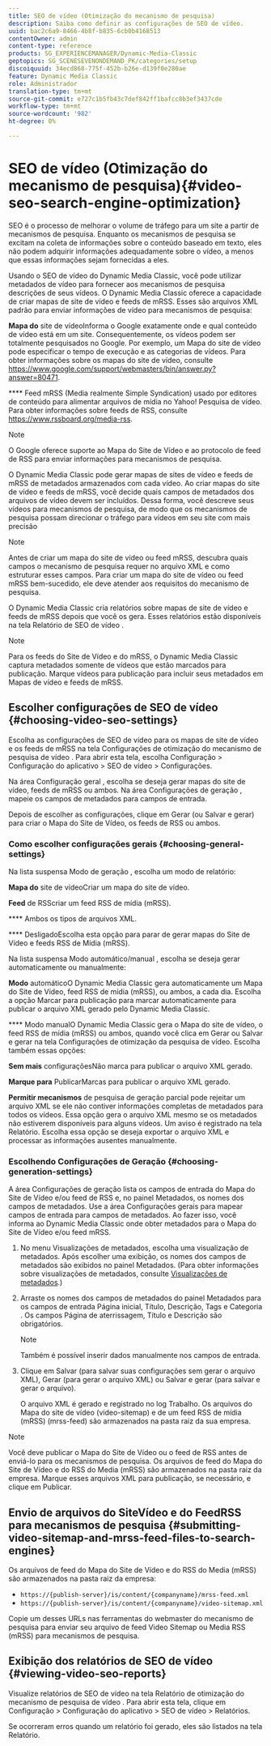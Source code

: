 ```yaml
---
title: SEO de vídeo (Otimização do mecanismo de pesquisa)
description: Saiba como definir as configurações de SEO de vídeo.
uuid: bac2c6a9-8466-4b8f-b835-6cb0b4168513
contentOwner: admin
content-type: reference
products: SG_EXPERIENCEMANAGER/Dynamic-Media-Classic
geptopics: SG_SCENESEVENONDEMAND_PK/categories/setup
discoiquuid: 34ecd868-775f-452b-b26e-d139f0e280ae
feature: Dynamic Media Classic
role: Administrador
translation-type: tm+mt
source-git-commit: e727c1b5fb43c7def842ff1bafcc8b3ef3437cde
workflow-type: tm+mt
source-wordcount: '982'
ht-degree: 0%

---
```



# SEO de vídeo (Otimização do mecanismo de pesquisa){#video-seo-search-engine-optimization}

SEO é o processo de melhorar o volume de tráfego para um site a partir de mecanismos de pesquisa. Enquanto os mecanismos de pesquisa se excitam na coleta de informações sobre o conteúdo baseado em texto, eles não podem adquirir informações adequadamente sobre o vídeo, a menos que essas informações sejam fornecidas a eles.

Usando o SEO de vídeo do Dynamic Media Classic, você pode utilizar metadados de vídeo para fornecer aos mecanismos de pesquisa descrições de seus vídeos. O Dynamic Media Classic oferece a capacidade de criar mapas de site de vídeo e feeds de mRSS. Esses são arquivos XML padrão para enviar informações de vídeo para mecanismos de pesquisa:

**Mapa do** site de vídeoInforma o Google exatamente onde e qual conteúdo de vídeo está em um site. Consequentemente, os vídeos podem ser totalmente pesquisados no Google. Por exemplo, um Mapa do site de vídeo pode especificar o tempo de execução e as categorias de vídeos. Para obter informações sobre os mapas do site de vídeo, consulte https://www.google.com/support/webmasters/bin/answer.py?answer=80471.

**** Feed mRSS (Media realmente Simple Syndication) usado por editores de conteúdo para alimentar arquivos de mídia no Yahoo! Pesquisa de vídeo. Para obter informações sobre feeds de RSS, consulte https://www.rssboard.org/media-rss.

>[!NOTE]
>
>O Google oferece suporte ao Mapa do Site de Vídeo e ao protocolo de feed de RSS para enviar informações para mecanismos de pesquisa.

O Dynamic Media Classic pode gerar mapas de sites de vídeo e feeds de mRSS de metadados armazenados com cada vídeo. Ao criar mapas do site de vídeo e feeds de mRSS, você decide quais campos de metadados dos arquivos de vídeo devem ser incluídos. Dessa forma, você descreve seus vídeos para mecanismos de pesquisa, de modo que os mecanismos de pesquisa possam direcionar o tráfego para vídeos em seu site com mais precisão

>[!NOTE]
>
>Antes de criar um mapa do site de vídeo ou feed mRSS, descubra quais campos o mecanismo de pesquisa requer no arquivo XML e como estruturar esses campos. Para criar um mapa do site de vídeo ou feed mRSS bem-sucedido, ele deve atender aos requisitos do mecanismo de pesquisa.

O Dynamic Media Classic cria relatórios sobre mapas de site de vídeo e feeds de mRSS depois que você os gera. Esses relatórios estão disponíveis na tela Relatório de SEO de vídeo .

>[!NOTE]
>
>Para os feeds do Site de Vídeo e do mRSS, o Dynamic Media Classic captura metadados somente de vídeos que estão marcados para publicação. Marque vídeos para publicação para incluir seus metadados em Mapas de vídeo e feeds de mRSS.

## Escolher configurações de SEO de vídeo {#choosing-video-seo-settings}

Escolha as configurações de SEO de vídeo para os mapas de site de vídeo e os feeds de mRSS na tela Configurações de otimização do mecanismo de pesquisa de vídeo . Para abrir esta tela, escolha Configuração > Configuração do aplicativo > SEO de vídeo > Configurações.

Na área Configuração geral , escolha se deseja gerar mapas do site de vídeo, feeds de mRSS ou ambos. Na área Configurações de geração , mapeie os campos de metadados para campos de entrada.

Depois de escolher as configurações, clique em Gerar (ou Salvar e gerar) para criar o Mapa do Site de Vídeo, os feeds de RSS ou ambos.

### Como escolher configurações gerais {#choosing-general-settings}

Na lista suspensa Modo de geração , escolha um modo de relatório:

**Mapa do** site de vídeoCriar um mapa do site de vídeo.

**Feed** de RSScriar um feed RSS de mídia (mRSS).

**** Ambos os tipos de arquivos XML.

**** DesligadoEscolha esta opção para parar de gerar mapas do Site de Vídeo e feeds RSS de Mídia (mRSS).

Na lista suspensa Modo automático/manual , escolha se deseja gerar automaticamente ou manualmente:

**Modo** automáticoO Dynamic Media Classic gera automaticamente um Mapa do Site de Vídeo, feed RSS de mídia (mRSS), ou ambos, a cada dia. Escolha a opção Marcar para publicação para marcar automaticamente para publicar o arquivo XML gerado pelo Dynamic Media Classic.

**** Modo manualO Dynamic Media Classic gera o Mapa do site de vídeo, o feed RSS de mídia (mRSS) ou ambos, quando você clica em Gerar ou Salvar e gerar na tela Configurações de otimização da pesquisa de vídeo. Escolha também essas opções:

**Sem mais** configuraçõesNão marca para publicar o arquivo XML gerado.

**Marque para** PublicarMarcas para publicar o arquivo XML gerado.

**Permitir mecanismos** de pesquisa de geração parcial pode rejeitar um arquivo XML se ele não contiver informações completas de metadados para todos os vídeos. Essa opção gera o arquivo XML mesmo se os metadados não estiverem disponíveis para alguns vídeos. Um aviso é registrado na tela Relatório. Escolha essa opção se deseja exportar o arquivo XML e processar as informações ausentes manualmente.

### Escolhendo Configurações de Geração {#choosing-generation-settings}

A área Configurações de geração lista os campos de entrada do Mapa do Site de Vídeo e/ou feed de RSS e, no painel Metadados, os nomes dos campos de metadados. Use a área Configurações gerais para mapear campos de entrada para campos de metadados. Ao fazer isso, você informa ao Dynamic Media Classic onde obter metadados para o Mapa do Site de Vídeo e/ou feed mRSS.

1. No menu Visualizações de metadados, escolha uma visualização de metadados. Após escolher uma exibição, os nomes dos campos de metadados são exibidos no painel Metadados. (Para obter informações sobre visualizações de metadados, consulte [Visualizações de metadados](application-setup.md#metadata_views).)
1. Arraste os nomes dos campos de metadados do painel Metadados para os campos de entrada Página inicial, Título, Descrição, Tags e Categoria . Os campos Página de aterrissagem, Título e Descrição são obrigatórios.

   >[!NOTE]
   >
   >Também é possível inserir dados manualmente nos campos de entrada.

1. Clique em Salvar (para salvar suas configurações sem gerar o arquivo XML), Gerar (para gerar o arquivo XML) ou Salvar e gerar (para salvar e gerar o arquivo).

   O arquivo XML é gerado e registrado no log Trabalho. Os arquivos do Mapa do site de vídeo (video-sitemap) e de um feed RSS de mídia (mRSS) (mrss-feed) são armazenados na pasta raiz da sua empresa.

>[!NOTE]
>
>Você deve publicar o Mapa do Site de Vídeo ou o feed de RSS antes de enviá-lo para os mecanismos de pesquisa. Os arquivos de feed do Mapa do Site de Vídeo e do RSS do Media (mRSS) são armazenados na pasta raiz da empresa. Marque esses arquivos XML para publicação, se necessário, e clique em Publicar.

## Envio de arquivos do SiteVídeo e do FeedRSS para mecanismos de pesquisa {#submitting-video-sitemap-and-mrss-feed-files-to-search-engines}

Os arquivos de feed do Mapa do Site de Vídeo e do RSS do Media (mRSS) são armazenados na pasta raiz da empresa:

* `https://{publish-server}/is/content/{companyname}/mrss-feed.xml`
* `https://{publish-server}/is/content/{companyname}/video-sitemap.xml`

Copie um desses URLs nas ferramentas do webmaster do mecanismo de pesquisa para enviar seu arquivo de feed Video Sitemap ou Media RSS (mRSS) para mecanismos de pesquisa.

## Exibição dos relatórios de SEO de vídeo {#viewing-video-seo-reports}

Visualize relatórios de SEO de vídeo na tela Relatório de otimização do mecanismo de pesquisa de vídeo . Para abrir esta tela, clique em Configuração > Configuração do aplicativo > SEO de vídeo > Relatórios.

Se ocorreram erros quando um relatório foi gerado, eles são listados na tela Relatório.
